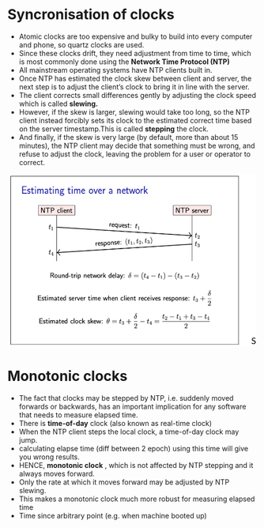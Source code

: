 # Syncronisation of clocks

- Atomic clocks are too expensive and bulky to build into every computer and phone, so quartz clocks
are used.
- Since these clocks drift, they need adjustment from time to time, which is most commonly done
using the **Network Time Protocol (NTP)**
- All mainstream operating systems have NTP clients built in.
- Once NTP has estimated the clock skew between client and server, the next step is to adjust the
client’s clock to bring it in line with the server.
- The client corrects small differences gently by adjusting the clock speed which is called **slewing.**
- However, if the skew is larger, slewing would take too long, so the NTP client instead forcibly sets its
clock to the estimated correct time based on the server timestamp.This is called **stepping** the clock.
- And finally, if the skew is very large (by default, more than about 15 minutes), the NTP client may
decide that something must be wrong, and refuse to adjust the clock, leaving the problem for a user
or operator to correct.

![NTP](ntp.png)

# Monotonic clocks

- The fact that clocks may be stepped by NTP, i.e. suddenly moved forwards or backwards, has an
important implication for any software that needs to measure elapsed time.
- There is **time-of-day** clock  (also known as real-time clock) 
- When the NTP client steps the local clock, a time-of-day clock may jump.
- calculating elapse time (diff between 2 epoch) using this time will give you wrong results.
- HENCE, **monotonic clock** , which is not affected by NTP stepping and it always moves forward.
- Only the rate at which it moves forward may be adjusted by NTP slewing.
- This makes a monotonic clock much more robust for measuring elapsed time
- Time since arbitrary point (e.g. when machine booted up)